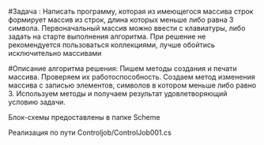 #Задача :
Написать программу, которая из имеющегося массива строк формирует массив из строк, длина которых меньше либо равна 3 символа. Первоначальный массив можно ввести с клавиатуры, либо задать на старте выполнения алгоритма. При решение не рекомендуется пользоваться коллекциями, лучше обойтись исключительно массивами

#Описание алгоритма решения:
Пишем методы создания и печати массива. Проверяем их работоспособность. Создаем метод изменения массива с записью элементов, символов в котором меньше либо равно 3. Используем методы и получаем результат удовлетворяющий условию задачи.

Блок-схемы предоставлены в папке Scheme

Реализация по пути Controljob/ControlJob001.cs
